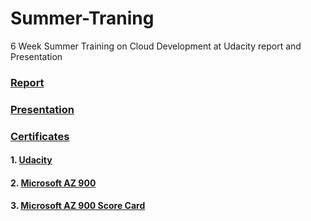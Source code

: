 # Summer-Traning
6 Week Summer Training on Cloud Development at Udacity report and Presentation
### [Report](https://github.com/AdityaGarg00/Summer-Traning/blob/main/11901145%20-%20Project%20report%20.pdf)
### [Presentation](https://github.com/AdityaGarg00/Summer-Traning/blob/main/Cloud%20Computing.pptx)
### [Certificates](https://github.com/AdityaGarg00/Summer-Traning/tree/main/Certificates)
#### 1. [Udacity](https://github.com/AdityaGarg00/Summer-Traning/blob/main/Certificates/Nano%20Degree.pdf)
#### 2. [Microsoft AZ 900](https://github.com/AdityaGarg00/Summer-Traning/blob/main/Certificates/Azure%20Fundamentals.pdf)
#### 3. [Microsoft AZ 900 Score Card](https://github.com/AdityaGarg00/Summer-Traning/blob/main/Certificates/AZ900%20Microsoft%20Azure%20Fundamentals%20Score.pdf)
